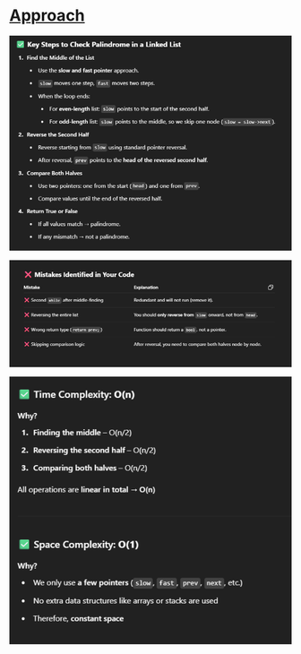 # [Approach](https://chatgpt.com/share/683c5240-4ef4-800e-96b0-365e5c4d553a)

![alt text](image.png)

![alt text](image-1.png)

![alt text](image-2.png)